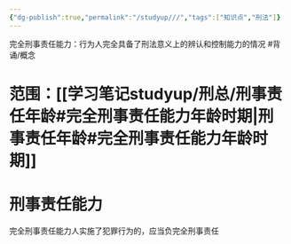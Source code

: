 ```yaml
---
{"dg-publish":true,"permalink":"/studyup///","tags":["知识点","刑法"]}
---
```


完全刑事责任能力：行为人完全具备了刑法意义上的辨认和控制能力的情况 #背诵/概念 
# 范围：[[学习笔记studyup/刑总/刑事责任年龄#完全刑事责任能力年龄时期\|刑事责任年龄#完全刑事责任能力年龄时期]]
# 刑事责任能力
完全刑事责任能力人实施了犯罪行为的，应当负完全刑事责任